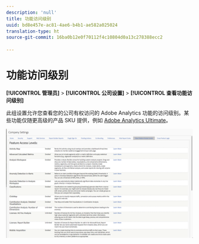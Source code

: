 ```yaml
---
description: 'null'
title: 功能访问级别
uuid: bd8e457e-ac81-4ae6-b4b1-ae582a025024
translation-type: ht
source-git-commit: 16ba0b12e0f70112f4c10804d0a13c278388ecc2

---
```



# 功能访问级别

**[!UICONTROL 管理员]** > **[!UICONTROL 公司设置]** > **[!UICONTROL 查看功能访问级别]**

此组设置允许您查看您的公司有权访问的 Adobe Analytics 功能的访问级别。某些功能仅随更高级的产品 SKU 提供，例如 [Adobe Analytics Ultimate](https://www.adobe.com/cn/data-analytics-cloud/analytics/ultimate.html)。

![](assets/feature-access-levels.png)

